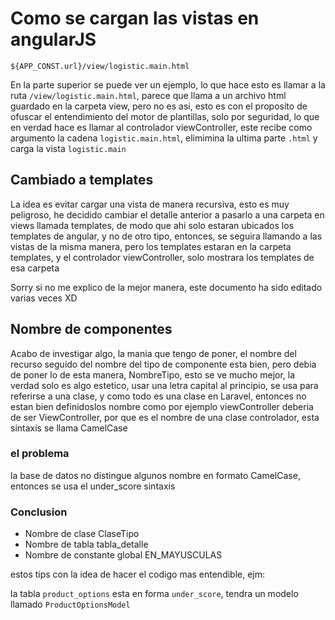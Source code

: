 # Como se cargan las vistas en angularJS
```
${APP_CONST.url}/view/logistic.main.html
```
En la parte superior se puede ver un ejemplo, lo que hace esto es llamar a la ruta
```/view/logistic.main.html```, parece que llama a un archivo html guardado en la carpeta view, pero no es asi, esto es con el proposito de ofuscar el entendimiento del motor de plantillas, solo por seguridad, lo que en verdad hace es llamar al controlador viewController, este recibe como argumento la cadena ```logistic.main.html```, elimimina la ultima parte ```.html``` y carga la vista ```logistic.main```

## Cambiado a templates
La idea es evitar cargar una vista de manera recursiva, esto es muy peligroso, he decidido cambiar el detalle anterior a pasarlo a una carpeta en views llamada templates, de modo que ahi solo estaran ubicados los templates de angular, y no de otro tipo, entonces, se seguira llamando a las vistas de la misma manera, pero los templates estaran en la carpeta templates, y el controlador viewController, solo mostrara los templates de esa carpeta

Sorry si no me explico de la mejor manera, este documento ha sido editado varias veces XD

## Nombre de componentes
Acabo de investigar algo, la mania que tengo de poner, el nombre del recurso seguido del nombre del tipo de componente esta bien, pero debia de poner lo de esta manera, NombreTipo, esto se ve mucho mejor, la verdad solo es algo estetico, usar una letra capital al principio, se usa para referirse a una clase, y como todo es una clase en Laravel, entonces no estan bien definidoslos nombre como por ejemplo viewController deberia de ser ViewController, por que es el nombre de una clase controlador, esta sintaxis se llama CamelCase

### el problema
la base de datos no distingue algunos nombre en formato CamelCase, entonces se usa el under_score sintaxis

### Conclusion
* Nombre de clase
ClaseTipo
* Nombre de tabla
tabla_detalle
* Nombre de constante global
EN_MAYUSCULAS

estos tips con la idea de hacer el codigo mas entendible, ejm:

la tabla ```product_options``` esta en forma `under_score`, tendra un modelo llamado `ProductOptionsModel`